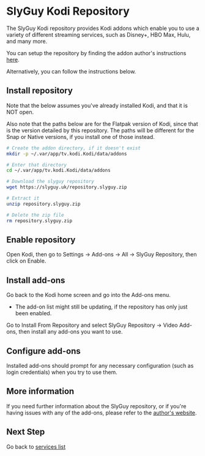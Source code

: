 # SlyGuy Kodi Repository

The SlyGuy Kodi repository provides Kodi addons which enable you to use a variety of different streaming services, such as Disney+, HBO Max, Hulu, and many more.

You can setup the repository by finding the addon author's instructions [here](https://www.matthuisman.nz/2020/02/slyguy-kodi-repository.html).

Alternatively, you can follow the instructions below.

## Install repository

Note that the below assumes you've already installed Kodi, and that it is NOT open.

Also note that the paths below are for the Flatpak version of Kodi, since that is the version detailed by this repository. The paths will be different for the Snap or Native versions, if you install one of those instead.

```bash
# Create the addon directory, if it doesn't exist
mkdir -p ~/.var/app/tv.kodi.Kodi/data/addons

# Enter that directory
cd ~/.var/app/tv.kodi.Kodi/data/addons

# Download the slyguy repository
wget https://slyguy.uk/repository.slyguy.zip

# Extract it
unzip repository.slyguy.zip

# Delete the zip file
rm repository.slyguy.zip
```

## Enable repository

Open Kodi, then go to Settings -> Add-ons -> All -> SlyGuy Repository, then click on Enable.

## Install add-ons

Go back to the Kodi home screen and go into the Add-ons menu.

* The add-on list might still be updating, if the repository has only just been enabled.

Go to Install From Repository and select SlyGuy Repository -> Video Add-ons, then install any add-ons you want to use.

## Configure add-ons

Installed add-ons should prompt for any necessary configuration (such as login credentials) when you try to use them.

## More information

If you need further information about the SlyGuy repository, or if you're having issues with any of the add-ons, please refer to the [author's website](https://www.matthuisman.nz/).

## Next Step

Go back to [services list](README.md)